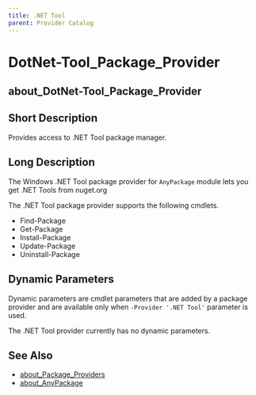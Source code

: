 ```yaml
---
title: .NET Tool
parent: Provider Catalog
---
```


# DotNet-Tool_Package_Provider

## about_DotNet-Tool_Package_Provider

## Short Description

Provides access to .NET Tool package manager.

## Long Description

The Windows .NET Tool package provider for `AnyPackage` module lets you get .NET Tools from nuget.org

The .NET Tool package provider supports the following cmdlets.

* Find-Package
* Get-Package
* Install-Package
* Update-Package
* Uninstall-Package

## Dynamic Parameters

Dynamic parameters are cmdlet parameters that are added by a package
provider and are available only when `-Provider '.NET Tool'` parameter is used.

The .NET Tool provider currently has no dynamic parameters.

## See Also

* [about_Package_Providers](../../reference/about_Package_Providers.md)
* [about_AnyPackage](../../reference/about_AnyPackage.md)
